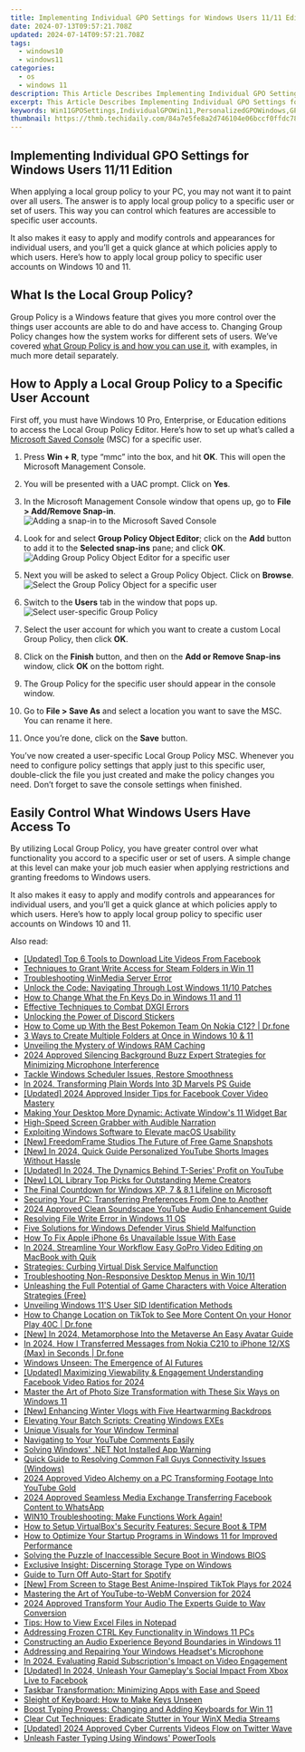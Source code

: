 ```yaml
---
title: Implementing Individual GPO Settings for Windows Users 11/11 Edition
date: 2024-07-13T09:57:21.708Z
updated: 2024-07-14T09:57:21.708Z
tags:
  - windows10
  - windows11
categories:
  - os
  - windows 11
description: This Article Describes Implementing Individual GPO Settings for Windows Users 11/11 Edition
excerpt: This Article Describes Implementing Individual GPO Settings for Windows Users 11/11 Edition
keywords: Win11GPOSettings,IndividualGPOWin11,PersonalizedGPOWindows,GPOSettingsWin11,Windows11IndividualGPO,CustomizeGPOWin11,UserSpecificGPOWin11
thumbnail: https://thmb.techidaily.com/84a7e5fe8a2d746104e06bccf0ffdc78d9a7d9997cdcaec1704f07c09aed014e.jpg
---
```


## Implementing Individual GPO Settings for Windows Users 11/11 Edition

 When applying a local group policy to your PC, you may not want it to paint over all users. The answer is to apply local group policy to a specific user or set of users. This way you can control which features are accessible to specific user accounts.

 It also makes it easy to apply and modify controls and appearances for individual users, and you’ll get a quick glance at which policies apply to which users. Here’s how to apply local group policy to specific user accounts on Windows 10 and 11\.

## What Is the Local Group Policy?

 Group Policy is a Windows feature that gives you more control over the things user accounts are able to do and have access to. Changing Group Policy changes how the system works for different sets of users. We’ve covered [what Group Policy is and how you can use it](https://www.makeuseof.com/tag/windows-group-policy/), with examples, in much more detail separately.

## How to Apply a Local Group Policy to a Specific User Account

 First off, you must have Windows 10 Pro, Enterprise, or Education editions to access the Local Group Policy Editor. Here’s how to set up what’s called a [Microsoft Saved Console](https://www.makeuseof.com/microsoft-management-console-how-to-use-it/) (MSC) for a specific user.

1. Press **Win + R**, type “mmc” into the box, and hit **OK**. This will open the Microsoft Management Console.
2. You will be presented with a UAC prompt. Click on **Yes**.
3. In the Microsoft Management Console window that opens up, go to **File > Add/Remove Snap-in**.  
![Adding a snap-in to the Microsoft Saved Console](https://static1.makeuseofimages.com/wordpress/wp-content/uploads/2023/06/01-add-remove-snap-in-microsoft-saved-console.jpg)
4. Look for and select **Group Policy Object Editor**; click on the **Add** button to add it to the **Selected snap-ins** pane; and click **OK**.  
![Adding Group Policy Object Editor for a specific user](https://static1.makeuseofimages.com/wordpress/wp-content/uploads/2023/06/02-add-group-policy-object-editor-microsoft-saved-console.jpg)
5. Next you will be asked to select a Group Policy Object. Click on **Browse**.  
![Select the Group Policy Object for a specific user](https://static1.makeuseofimages.com/wordpress/wp-content/uploads/2023/06/03-select-group-policy-object.jpg)

1. Switch to the **Users** tab in the window that pops up.  
![Select user-specific Group Policy](https://static1.makeuseofimages.com/wordpress/wp-content/uploads/2023/06/04-msc-select-user-group-policy.jpg)
2. Select the user account for which you want to create a custom Local Group Policy, then click **OK**.
3. Click on the **Finish** button, and then on the **Add or Remove Snap-ins** window, click **OK** on the bottom right.
4. The Group Policy for the specific user should appear in the console window.
5. Go to **File > Save As** and select a location you want to save the MSC. You can rename it here.
6. Once you’re done, click on the **Save** button.

 You’ve now created a user-specific Local Group Policy MSC. Whenever you need to configure policy settings that apply just to this specific user, double-click the file you just created and make the policy changes you need. Don’t forget to save the console settings when finished.

## Easily Control What Windows Users Have Access To

 By utilizing Local Group Policy, you have greater control over what functionality you accord to a specific user or set of users. A simple change at this level can make your job much easier when applying restrictions and granting freedoms to Windows users.

 It also makes it easy to apply and modify controls and appearances for individual users, and you’ll get a quick glance at which policies apply to which users. Here’s how to apply local group policy to specific user accounts on Windows 10 and 11\.



<ins class="adsbygoogle"
      style="display:block"
      data-ad-client="ca-pub-7571918770474297"
      data-ad-slot="8358498916"
      data-ad-format="auto"
      data-full-width-responsive="true"></ins>
<span class="atpl-alsoreadstyle">Also read:</span>
<div><ul>
<li><a href="https://facebook-videos.techidaily.com/updated-top-6-tools-to-download-lite-videos-from-facebook/"><u>[Updated] Top 6 Tools to Download Lite Videos From Facebook</u></a></li>
<li><a href="https://win11.techidaily.com/techniques-to-grant-write-access-for-steam-folders-in-win-11/"><u>Techniques to Grant Write Access for Steam Folders in Win 11</u></a></li>
<li><a href="https://win11.techidaily.com/troubleshooting-winmedia-server-error/"><u>Troubleshooting WinMedia Server Error</u></a></li>
<li><a href="https://win11.techidaily.com/unlock-the-code-navigating-through-lost-windows-1110-patches/"><u>Unlock the Code: Navigating Through Lost Windows 11/10 Patches</u></a></li>
<li><a href="https://win11.techidaily.com/how-to-change-what-the-fn-keys-do-in-windows-11-and-11/"><u>How to Change What the Fn Keys Do in Windows 11 and 11</u></a></li>
<li><a href="https://win11.techidaily.com/effective-techniques-to-combat-dxgi-errors/"><u>Effective Techniques to Combat DXGI Errors</u></a></li>
<li><a href="https://discord-videos.techidaily.com/unlocking-the-power-of-discord-stickers/"><u>Unlocking the Power of Discord Stickers</u></a></li>
<li><a href="https://android-pokemon-go.techidaily.com/how-to-come-up-with-the-best-pokemon-team-on-nokia-c12-drfone-by-drfone-virtual-android/"><u>How to Come up With the Best Pokemon Team On Nokia C12? | Dr.fone</u></a></li>
<li><a href="https://win11.techidaily.com/3-ways-to-create-multiple-folders-at-once-in-windows-10-and-11/"><u>3 Ways to Create Multiple Folders at Once in Windows 10 & 11</u></a></li>
<li><a href="https://win11.techidaily.com/unveiling-the-mystery-of-windows-ram-caching/"><u>Unveiling the Mystery of Windows RAM Caching</u></a></li>
<li><a href="https://audio-shaping.techidaily.com/2024-approved-silencing-background-buzz-expert-strategies-for-minimizing-microphone-interference/"><u>2024 Approved Silencing Background Buzz Expert Strategies for Minimizing Microphone Interference</u></a></li>
<li><a href="https://win11.techidaily.com/tackle-windows-scheduler-issues-restore-smoothness/"><u>Tackle Windows Scheduler Issues, Restore Smoothness</u></a></li>
<li><a href="https://some-guidance.techidaily.com/in-2024-transforming-plain-words-into-3d-marvels-ps-guide/"><u>In 2024, Transforming Plain Words Into 3D Marvels  PS Guide</u></a></li>
<li><a href="https://facebook-video-content.techidaily.com/updated-2024-approved-insider-tips-for-facebook-cover-video-mastery/"><u>[Updated] 2024 Approved  Insider Tips for Facebook Cover Video Mastery</u></a></li>
<li><a href="https://win11.techidaily.com/making-your-desktop-more-dynamic-activate-windows-11-widget-bar/"><u>Making Your Desktop More Dynamic: Activate Window's 11 Widget Bar</u></a></li>
<li><a href="https://screen-capture.techidaily.com/high-speed-screen-grabber-with-audible-narration/"><u>High-Speed Screen Grabber with Audible Narration</u></a></li>
<li><a href="https://win11.techidaily.com/exploiting-windows-software-to-elevate-macos-usability/"><u>Exploiting Windows Software to Elevate macOS Usability</u></a></li>
<li><a href="https://visual-screen-recording.techidaily.com/new-freedomframe-studios-the-future-of-free-game-snapshots/"><u>[New] FreedomFrame Studios  The Future of Free Game Snapshots</u></a></li>
<li><a href="https://youtube-web.techidaily.com/n-2024-quick-guide-personalized-youtube-shorts-images-without-hassle/"><u>[New] In 2024, Quick Guide  Personalized YouTube Shorts Images Without Hassle</u></a></li>
<li><a href="https://youtube-blog.techidaily.com/ed-in-2024-the-dynamics-behind-t-series-profit-on-youtube/"><u>[Updated] In 2024, The Dynamics Behind T-Series' Profit on YouTube</u></a></li>
<li><a href="https://fox-cloud.techidaily.com/new-lol-library-top-picks-for-outstanding-meme-creators/"><u>[New] LOL Library  Top Picks for Outstanding Meme Creators</u></a></li>
<li><a href="https://win11.techidaily.com/the-final-countdown-for-windows-xp-7-and-81-lifeline-on-microsoft/"><u>The Final Countdown for Windows XP, 7 & 8.1 Lifeline on Microsoft</u></a></li>
<li><a href="https://win11.techidaily.com/securing-your-pc-transferring-preferences-from-one-to-another/"><u>Securing Your PC: Transferring Preferences From One to Another</u></a></li>
<li><a href="https://youtube-clips.techidaily.com/2024-approved-clean-soundscape-youtube-audio-enhancement-guide/"><u>2024 Approved  Clean Soundscape  YouTube Audio Enhancement Guide</u></a></li>
<li><a href="https://win11.techidaily.com/resolving-file-write-error-in-windows-11-os/"><u>Resolving File Write Error in Windows 11 OS</u></a></li>
<li><a href="https://win11.techidaily.com/five-solutions-for-windows-defender-virus-shield-malfunction/"><u>Five Solutions for Windows Defender Virus Shield Malfunction</u></a></li>
<li><a href="https://ios-unlock.techidaily.com/how-to-fix-apple-iphone-6s-unavailable-issue-with-ease-by-drfone-ios/"><u>How To Fix Apple iPhone 6s Unavailable Issue With Ease</u></a></li>
<li><a href="https://ai-video-tools.techidaily.com/in-2024-streamline-your-workflow-easy-gopro-video-editing-on-macbook-with-quik/"><u>In 2024, Streamline Your Workflow Easy GoPro Video Editing on MacBook with Quik</u></a></li>
<li><a href="https://win11.techidaily.com/strategies-curbing-virtual-disk-service-malfunction/"><u>Strategies: Curbing Virtual Disk Service Malfunction</u></a></li>
<li><a href="https://win11.techidaily.com/troubleshooting-non-responsive-desktop-menus-in-win-1011/"><u>Troubleshooting Non-Responsive Desktop Menus in Win 10/11</u></a></li>
<li><a href="https://extra-lessons.techidaily.com/unleashing-the-full-potential-of-game-characters-with-voice-alteration-strategies-free/"><u>Unleashing the Full Potential of Game Characters with Voice Alteration Strategies (Free)</u></a></li>
<li><a href="https://win11.techidaily.com/unveiling-windows-11s-user-sid-identification-methods/"><u>Unveiling Windows 11'S User SID Identification Methods</u></a></li>
<li><a href="https://review-topics.techidaily.com/how-to-change-location-on-tiktok-to-see-more-content-on-your-honor-play-40c-drfone-by-drfone-virtual-android/"><u>How to Change Location on TikTok to See More Content On your Honor Play 40C | Dr.fone</u></a></li>
<li><a href="https://fox-hovers.techidaily.com/new-in-2024-metamorphose-into-the-metaverse-an-easy-avatar-guide/"><u>[New] In 2024, Metamorphose Into the Metaverse  An Easy Avatar Guide</u></a></li>
<li><a href="https://android-transfer.techidaily.com/in-2024-how-i-transferred-messages-from-nokia-c210-to-iphone-12xs-max-in-seconds-drfone-by-drfone-transfer-from-android-transfer-from-android/"><u>In 2024, How I Transferred Messages from Nokia C210 to iPhone 12/XS (Max) in Seconds | Dr.fone</u></a></li>
<li><a href="https://win11.techidaily.com/windows-unseen-the-emergence-of-ai-futures/"><u>Windows Unseen: The Emergence of AI Futures</u></a></li>
<li><a href="https://facebook-video-recording.techidaily.com/updated-maximizing-viewability-and-engagement-understanding-facebook-video-ratios-for-2024/"><u>[Updated] Maximizing Viewability & Engagement  Understanding Facebook Video Ratios for 2024</u></a></li>
<li><a href="https://win11.techidaily.com/master-the-art-of-photo-size-transformation-with-these-six-ways-on-windows-11/"><u>Master the Art of Photo Size Transformation with These Six Ways on Windows 11</u></a></li>
<li><a href="https://youtube-videos.techidaily.com/new-enhancing-winter-vlogs-with-five-heartwarming-backdrops/"><u>[New] Enhancing Winter Vlogs with Five Heartwarming Backdrops</u></a></li>
<li><a href="https://win11.techidaily.com/elevating-your-batch-scripts-creating-windows-exes/"><u>Elevating Your Batch Scripts: Creating Windows EXEs</u></a></li>
<li><a href="https://win11.techidaily.com/unique-visuals-for-your-window-terminal/"><u>Unique Visuals for Your Window Terminal</u></a></li>
<li><a href="https://youtube-clips.techidaily.com/navigating-to-your-youtube-comments-easily/"><u>Navigating to Your YouTube Comments Easily</u></a></li>
<li><a href="https://win11.techidaily.com/solving-windows-net-not-installed-app-warning/"><u>Solving Windows' .NET Not Installed App Warning</u></a></li>
<li><a href="https://win11.techidaily.com/quick-guide-to-resolving-common-fall-guys-connectivity-issues-windows/"><u>Quick Guide to Resolving Common Fall Guys Connectivity Issues (Windows)</u></a></li>
<li><a href="https://youtube-stream.techidaily.com/2024-approved-video-alchemy-on-a-pc-transforming-footage-into-youtube-gold/"><u>2024 Approved  Video Alchemy on a PC  Transforming Footage Into YouTube Gold</u></a></li>
<li><a href="https://facebook-videos.techidaily.com/2024-approved-seamless-media-exchange-transferring-facebook-content-to-whatsapp/"><u>2024 Approved  Seamless Media Exchange  Transferring Facebook Content to WhatsApp</u></a></li>
<li><a href="https://win11.techidaily.com/1719363401331-win10-troubleshooting-make-functions-work-again/"><u>WIN10 Troubleshooting: Make Functions Work Again!</u></a></li>
<li><a href="https://win11-tips.techidaily.com/how-to-setup-virtualboxs-security-features-secure-boot-and-tpm/"><u>How to Setup VirtualBox's Security Features: Secure Boot & TPM</u></a></li>
<li><a href="https://win11.techidaily.com/how-to-optimize-your-startup-programs-in-windows-11-for-improved-performance/"><u>How to Optimize Your Startup Programs in Windows 11 for Improved Performance</u></a></li>
<li><a href="https://win11.techidaily.com/solving-the-puzzle-of-inaccessible-secure-boot-in-windows-bios/"><u>Solving the Puzzle of Inaccessible Secure Boot in Windows BIOS</u></a></li>
<li><a href="https://win11.techidaily.com/exclusive-insight-discerning-storage-type-on-windows/"><u>Exclusive Insight: Discerning Storage Type on Windows</u></a></li>
<li><a href="https://win11.techidaily.com/guide-to-turn-off-auto-start-for-spotify/"><u>Guide to Turn Off Auto-Start for Spotify</u></a></li>
<li><a href="https://tiktok-videos.techidaily.com/new-from-screen-to-stage-best-anime-inspired-tiktok-plays-for-2024/"><u>[New] From Screen to Stage  Best Anime-Inspired TikTok Plays for 2024</u></a></li>
<li><a href="https://youtube-stream.techidaily.com/mastering-the-art-of-youtube-to-webm-conversion-for-2024/"><u>Mastering the Art of YouTube-to-WebM Conversion for 2024</u></a></li>
<li><a href="https://ai-video-apps.techidaily.com/2024-approved-transform-your-audio-the-experts-guide-to-wav-conversion/"><u>2024 Approved Transform Your Audio The Experts Guide to Wav Conversion</u></a></li>
<li><a href="https://win11.techidaily.com/tips-how-to-view-excel-files-in-notepad/"><u>Tips: How to View Excel Files in Notepad</u></a></li>
<li><a href="https://win11.techidaily.com/addressing-frozen-ctrl-key-functionality-in-windows-11-pcs/"><u>Addressing Frozen CTRL Key Functionality in Windows 11 PCs</u></a></li>
<li><a href="https://win11.techidaily.com/constructing-an-audio-experience-beyond-boundaries-in-windows-11/"><u>Constructing an Audio Experience Beyond Boundaries in Windows 11</u></a></li>
<li><a href="https://win11.techidaily.com/addressing-and-repairing-your-windows-headsets-microphone/"><u>Addressing and Repairing Your Windows Headset's Microphone</u></a></li>
<li><a href="https://youtube-docs.techidaily.com/24-evaluating-rapid-subscriptions-impact-on-video-engagement/"><u>In 2024, Evaluating Rapid Subscription's Impact on Video Engagement</u></a></li>
<li><a href="https://facebook-video-content.techidaily.com/updated-in-2024-unleash-your-gameplays-social-impact-from-xbox-live-to-facebook/"><u>[Updated] In 2024, Unleash Your Gameplay's Social Impact  From Xbox Live to Facebook</u></a></li>
<li><a href="https://windows11.techidaily.com/taskbar-transformation-minimizing-apps-with-ease-and-speed/"><u>Taskbar Transformation: Minimizing Apps with Ease and Speed</u></a></li>
<li><a href="https://win11.techidaily.com/sleight-of-keyboard-how-to-make-keys-unseen/"><u>Sleight of Keyboard: How to Make Keys Unseen</u></a></li>
<li><a href="https://win11.techidaily.com/boost-typing-prowess-changing-and-adding-keyboards-for-win-11/"><u>Boost Typing Prowess: Changing and Adding Keyboards for Win 11</u></a></li>
<li><a href="https://win11.techidaily.com/clear-cut-techniques-eradicate-stutter-in-your-winx-media-streams/"><u>Clear Cut Techniques: Eradicate Stutter in Your WinX Media Streams</u></a></li>
<li><a href="https://twitter-videos.techidaily.com/updated-2024-approved-cyber-currents-videos-flow-on-twitter-wave/"><u>[Updated] 2024 Approved  Cyber Currents  Videos Flow on Twitter Wave</u></a></li>
<li><a href="https://win11.techidaily.com/unleash-faster-typing-using-windows-powertools/"><u>Unleash Faster Typing Using Windows' PowerTools</u></a></li>
</ul></div>
